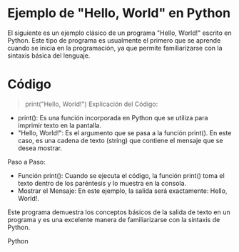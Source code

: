 # Ejemplo de "Hello, World" en Python
El siguiente es un ejemplo clásico de un programa "Hello, World!" escrito en Python. Este tipo de programa es usualmente el primero que se aprende cuando se inicia en la programación, ya que permite familiarizarse con la sintaxis básica del lenguaje.
# Código
>print("Hello, World!")
Explicación del Código:
* print(): Es una función incorporada en Python que se utiliza para imprimir texto en la pantalla. 
* "Hello, World!": Es el argumento que se pasa a la función print(). En este caso, es una cadena de texto (string) que contiene el mensaje que se desea mostrar.

Paso a Paso:

* Función print(): Cuando se ejecuta el código, la función print() toma el texto dentro de los paréntesis y lo muestra en la consola.
* Mostrar el Mensaje: En este ejemplo, la salida será exactamente: Hello, World!.

Este programa demuestra los conceptos básicos de la salida de texto en un programa y es una excelente manera de familiarizarse con la sintaxis de Python.

Python
